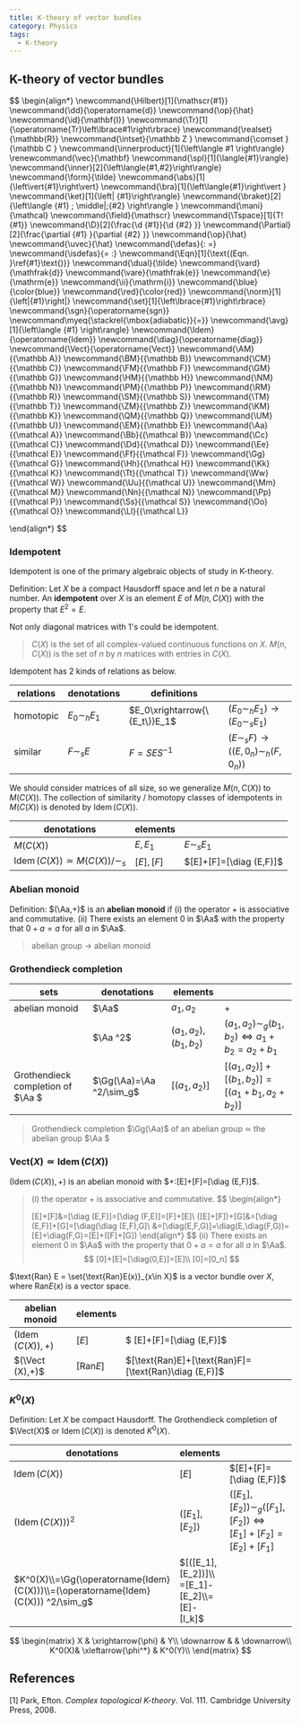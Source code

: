 ```yaml
---
title: K-theory of vector bundles
category: Physics
tags:
  - K-theory
---
```




## K-theory of vector bundles

$$
\begin{align*}
\newcommand{\Hilbert}[1]{\mathscr{#1}}
\newcommand{\dd}{\operatorname{d}}
\newcommand{\op}{\hat}
\newcommand{\id}{\mathbf{I}}
\newcommand{\Tr}[1]{\operatorname{Tr}\left\lbrace#1\right\rbrace}
\newcommand{\realset}{\mathbb{R}}
\newcommand{\intset}{\mathbb Z }
\newcommand{\comset }{\mathbb C }
\newcommand{\innerproduct}[1]{\left\langle #1 \right\rangle}
\renewcommand{\vec}{\mathbf}
\newcommand{\spl}[1]{\langle{#1}\rangle}
\newcommand{\inner}[2]{\left\langle{#1,#2}\right\rangle}
\newcommand{\form}{\tilde}
\newcommand{\abs}[1]{\left\vert{#1}\right\vert}
\newcommand{\bra}[1]{\left\langle{#1}\right\vert }
\newcommand{\ket}[1]{\left| {#1}\right\rangle}
\newcommand{\braket}[2]{\left\langle {#1} \; \middle|\;{#2} \right\rangle }
\newcommand{\mani}{\mathcal}
\newcommand{\field}{\mathscr}
\newcommand{\Tspace}[1]{T\! {#1}}
\newcommand{\D}[2]{\frac{\d {#1}}{\d {#2} }}
\newcommand{\Partial}[2]{\frac{\partial {#1} }{\partial {#2} }}
\newcommand{\op}{\hat}
\newcommand{\uvec}{\hat}
\newcommand{\defas}{: =}
\newcommand{\isdefas}{= :}
\newcommand{\Eqn}[1]{\text{(Eqn. }\ref{#1}\text{)}}
\newcommand{\dual}{\tilde}
\newcommand{\vard}{\mathfrak{d}}
\newcommand{\vare}{\mathfrak{e}}
\newcommand{\e}{\mathrm{e}}
\newcommand{\ii}{\mathrm{i}}
\newcommand{\blue}{\color{blue}}
\newcommand{\red}{\color{red}}
\newcommand{\norm}[1]{\left\|{#1}\right\|}
\newcommand{\set}[1]{\left\lbrace{#1}\right\rbrace}
\newcommand{\sgn}{\operatorname{sgn}}
\newcommand\myeq{\stackrel{\mbox{adiabatic}}{=}}
\newcommand{\avg}[1]{\left\langle {#1} \right\rangle}
\newcommand{\Idem}{\operatorname{Idem}}
\newcommand{\diag}{\operatorname{diag}}
\newcommand{\Vect}{\operatorname{Vect}}
\newcommand{\AM}{{\mathbb A}}
\newcommand{\BM}{{\mathbb B}}
\newcommand{\CM}{{\mathbb C}}
\newcommand{\FM}{{\mathbb F}}
\newcommand{\GM}{{\mathbb G}}
\newcommand{\HM}{{\mathbb H}}
\newcommand{\NM}{{\mathbb N}}
\newcommand{\PM}{{\mathbb P}}
\newcommand{\RM}{{\mathbb R}}
\newcommand{\SM}{{\mathbb S}}
\newcommand{\TM}{{\mathbb T}}
\newcommand{\ZM}{{\mathbb Z}}
\newcommand{\KM}{{\mathbb K}}
\newcommand{\QM}{{\mathbb Q}}
\newcommand{\UM}{{\mathbb U}}
\newcommand{\EM}{{\mathbb E}}
\newcommand{\Aa}{{\mathcal A}}
\newcommand{\Bb}{{\mathcal B}}
\newcommand{\Cc}{{\mathcal C}}
\newcommand{\Dd}{{\mathcal D}}
\newcommand{\Ee}{{\mathcal E}}
\newcommand{\Ff}{{\mathcal F}}
\newcommand{\Gg}{{\mathcal G}}
\newcommand{\Hh}{{\mathcal H}}
\newcommand{\Kk}{{\mathcal K}}
\newcommand{\Tt}{{\mathcal T}}
\newcommand{\Ww}{{\mathcal W}}
\newcommand{\Uu}{{\mathcal U}}
\newcommand{\Mm}{{\mathcal M}}
\newcommand{\Nn}{{\mathcal N}}
\newcommand{\Pp}{{\mathcal P}}
\newcommand{\Ss}{{\mathcal S}}
\newcommand{\Oo}{{\mathcal O}}
\newcommand{\Ll}{{\mathcal L}}

\end{align*}
$$

### Idempotent

Idempotent is one of the primary algebraic objects of study in K-theory.

Definition: Let $X$ be a compact Hausdorff space and let $n$ be a natural number. An **idempotent** over $X$ is an element $E$ of $M(n,C(X))$ with the property that $E^2=E$.

Not only diagonal matrices with 1's could be idempotent.

>$C(X)$ is the set of all complex-valued continuous functions on $X$. $M(n,C(X))$ is the set of $n$ by $n$ matrices with entries in $C(X)$.

Idempotent has 2 kinds of relations as below.

| relations | denotations     | definitions                   |                                                              |
| --------- | --------------- | ----------------------------- | ------------------------------------------------------------ |
| homotopic | $E_0\sim_h E_1$ | $E_0\xrightarrow{\{E_t\}}E_1$ | $\left(E_0\sim_h E_1\right)\rightarrow\left(E_0\sim_s E_1\right)$ |
| similar   | $F\sim_s E$     | $F=SES^{-1}$                  | $\left(E\sim_s F\right)\rightarrow\left((E,0_n)\sim_h (F,0_n)\right)$ |

We should consider matrices of all size, so we generalize $M(n,C(X))$ to $M(C(X))$. The collection of similarity / homotopy classes of idempotents in $M(C(X))$ is denoted by $\operatorname{Idem} (C(X))$.​

| denotations                                       | elements  |                         |
| ------------------------------------------------- | --------- | ----------------------- |
| $M(C(X))$                                         | $E,E_1$   | $E\sim_s E_1$           |
| $\operatorname{Idem} (C(X))\simeq M(C(X))/\sim_s$ | $[E],[F]$ | $[E]+[F]=[\diag (E,F)]$ |

### Abelian monoid 

 Definition: $(\Aa,+)$ is an **abelian monoid** if (i) the operator $+$ is associative and commutative. (ii) There exists an element $0$ in $\Aa$ with the property that $0+a=a$ for all $a$ in $\Aa$.

>abelian group $\rightarrow$ abelian monoid

### Grothendieck completion

| sets                              | denotations              | elements              |                                                |
| --------------------------------- | ------------------------ | --------------------- | ---------------------------------------------- |
| abelian monoid                    | $\Aa$                    | $a_1,a_2$             | $+$                                            |
|                                   | $\Aa ^2$                 | $(a_1,a_2),(b_1,b_2)$ | $(a_1,a_2)\sim_g(b_1,b_2)\iff a_1+b_2=a_2+b_1$ |
| Grothendieck completion of $\Aa $ | $\Gg(\Aa)=\Aa ^2/\sim_g$ | $[(a_1,a_2)]$         | $[(a_1,a_2)]+[(b_1,b_2)]=[(a_1+b_1,a_2+b_2)]$  |

>Grothendieck completion $\Gg(\Aa)$ of an abelian group $\simeq$ the abelian group $\Aa $

### $\text{Vect}(X)\simeq\operatorname{Idem}(C(X))$

$(\operatorname{Idem}(C(X)),+)$ is an abelian monoid with $+:[E]+[F]=[\diag (E,F)]$.

>(i) the operator $+$ is associative and commutative. 
>$$
>\begin{align*}
>
>[E]+[F]&=[\diag (E,F)]=[\diag (F,E)]=[F]+[E]\\ 
>([E]+[F])+[G]&=[\diag (E,F)]+[G]=[\diag(\diag (E,F),G]\\
>&=[\diag(E,F,G)]=\diag(E,\diag(F,G))=[E]+\diag(F,G)=[E]+([F]+[G])
>\end{align*}
>$$
>(ii) There exists an element $0$ in $\Aa$ with the property that $0+a=a$ for all $a$ in $\Aa$.
>$$
>[0]+[E]=[\diag(0,E)]=[E]\\ 
>[0]=[0_n]
>$$

$\text{Ran} E = \set{\text{Ran}E(x)}_{x\in X}$ is a vector bundle over $X$, where  $\text{Ran}E(x)$ is a vector space. 

| abelian monoid                  | elements        |                                                       |
| ------------------------------- | --------------- | ----------------------------------------------------- |
| $(\operatorname{Idem}(C(X)),+)$ | $[E]$           | $ [E]+[F]=[\diag (E,F)]$                              |
| $(\Vect (X),+)$                 | $[\text{Ran}E]$ | $[\text{Ran}E]+[\text{Ran}F]=[\text{Ran}\diag (E,F)]$ |



### $K^0(X)$

Definition: Let $X$ be compact Hausdorff. The Grothendieck completion of $\Vect(X)$ or $\operatorname{Idem}(C(X))$ is denoted $K^0(X)$.

| denotations                                                  | elements                                    |                                                              |
| ------------------------------------------------------------ | ------------------------------------------- | ------------------------------------------------------------ |
| $\operatorname{Idem}(C(X))$                                  | $[E]$                                       | $[E]+[F]=[\diag (E,F)]$                                      |
| $(\operatorname{Idem}(C(X))) ^2$                             | $([E_1],[E_2])$                             | $([E_1],[E_2])\sim_g([F_1],[F_2])\iff [E_1]+[F_2]=[E_2]+[F_1]$ |
| $K^0(X)\\=\Gg(\operatorname{Idem}(C(X)))\\=(\operatorname{Idem}(C(X))) ^2/\sim_g$ | $[([E_1],[E_2])]\\=[E_1]-[E_2]\\=[E]-[I_k]$ |                                                              |

$$
\begin{matrix}
X & \xrightarrow{\phi} & Y\\
\downarrow & & \downarrow\\
K^0(X)& \xleftarrow{\phi^*} & K^0(Y)\\
\end{matrix}
$$






## References

[1] Park, Efton. *Complex topological K-theory*. Vol. 111. Cambridge University Press, 2008.